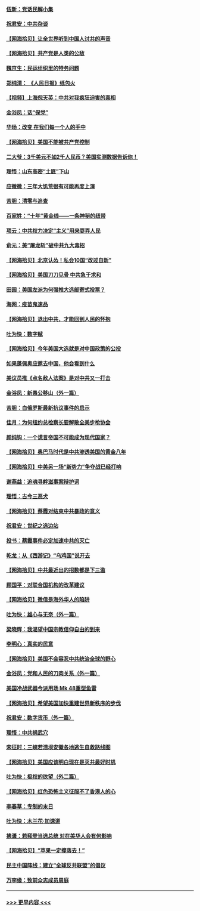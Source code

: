 #### [伍新：党话民解小集](../pages/nsc993/n12366907.md?t=08300904) 
#### [祝君安：中共杂谈](../pages/nsc993/n12366076.md?t=08300904) 
#### [【网海拾贝】让全世界听到中国人讨共的声音](../pages/nsc993/n12365569.md?t=08300904) 
#### [【网海拾贝】共产党是人类的公敌](../pages/nsc993/n12363182.md?t=08300904) 
#### [魏京生：民运组织里的特务问题](../pages/nsc993/n12363010.md?t=08300904) 
#### [郑纯清： 《人民日报》纸包火](../pages/nsc993/n12362706.md?t=08300904) 
#### [【视频】上海倪天英：中共对我疯狂迫害的真相](../pages/nsc993/n12356341.md?t=08300904) 
#### [金浴凤：话“保党”](../pages/nsc993/n12361867.md?t=08300904) 
#### [华旸：改变 在我们每一个人的手中](../pages/nsc993/n12361774.md?t=08300904) 
#### [【网海拾贝】美国不能被共产党控制](../pages/nsc993/n12360271.md?t=08300904) 
#### [二大爷：3千美元不如2千人民币？美国实测数据告诉你！](../pages/nsc993/n12358563.md?t=08300904) 
#### [理悟：山东高密“土匪”下山](../pages/nsc993/n12358535.md?t=08300904) 
#### [应微微：三年大饥荒很有可能再度上演](../pages/nsc993/n12358523.md?t=08300904) 
#### [苦胆：清零与追查](../pages/nsc993/n12358501.md?t=08300904) 
#### [百家姓：“十年”黄金线——一条神秘的纽带](../pages/nsc993/n12358319.md?t=08300904) 
#### [项云：中共权力决定“主义”用来耍弄人民](../pages/nsc993/n12358172.md?t=08300904) 
#### [俞元：美“屠龙斩”破中共九大毒招](../pages/nsc993/n12357822.md?t=08300904) 
#### [【网海拾贝】北京认怂！私会10国“改过自新”](../pages/nsc993/n12357784.md?t=08300904) 
#### [【网海拾贝】美国刀刀见骨 中共急于求和](../pages/nsc993/n12355511.md?t=08300904) 
#### [田园：美国左派为何强推大选邮寄式投票？](../pages/nsc993/n12352963.md?t=08300904) 
#### [海网：疫苗鬼速品](../pages/nsc993/n12354438.md?t=08300904) 
#### [【网海拾贝】退出中共，才能回到人民的怀抱](../pages/nsc993/n12352634.md?t=08300904) 
#### [吐为快：数字赋](../pages/nsc993/n12352317.md?t=08300904) 
#### [【网海拾贝】今年美国大选就是对中国政策的公投](../pages/nsc993/n12350973.md?t=08300904) 
#### [如果蓬佩奥应邀去中国，他会看到什么](../pages/nsc993/n12350945.md?t=08300904) 
#### [美议员推《点名敌人法案》是对中共又一打击](../pages/nsc993/n12350765.md?t=08300904) 
#### [金浴凤：新愚公移山（外一篇）](../pages/nsc993/n12350253.md?t=08300904) 
#### [苦胆：白俄罗斯最新抗议事件的启示](../pages/nsc993/n12349989.md?t=08300904) 
#### [佳月：为何纽约总检察长要解散全美步枪协会](../pages/nsc993/n12349939.md?t=08300904) 
#### [颜纯钩：一个谎言帝国不可能成为现代国家？](../pages/nsc993/n12349898.md?t=08300904) 
#### [【网海拾贝】奥巴马时代是中共渗透美国的黄金八年](../pages/nsc993/n12349284.md?t=08300904) 
#### [【网海拾贝】中美另一场“新势力”争夺战已经打响](../pages/nsc993/n12346998.md?t=08300904) 
#### [谢燕益：追魂寻衅滋事案辩护词](../pages/nsc993/n12346892.md?t=08300904) 
#### [理悟：古今三恶犬](../pages/nsc993/n12345190.md?t=08300904) 
#### [【网海拾贝】蔡霞对结束中共暴政的意义](../pages/nsc993/n12344263.md?t=08300904) 
#### [祝君安：世纪之选边站](../pages/nsc993/n12342382.md?t=08300904) 
#### [投书：蔡霞事件必定加速中共的灭亡](../pages/nsc993/n12341881.md?t=08300904) 
#### [乾龙：从《西游记》“乌鸡国”说开去](../pages/nsc993/n12341690.md?t=08300904) 
#### [【网海拾贝】中共最近出的招数都是下三滥](../pages/nsc993/n12341593.md?t=08300904) 
#### [顾国平：对联合国机构的改革建议](../pages/nsc993/n12339928.md?t=08300904) 
#### [【网海拾贝】微信是海外华人的陷阱](../pages/nsc993/n12338868.md?t=08300904) 
#### [吐为快：雄心与无奈（外一篇）](../pages/nsc993/n12338132.md?t=08300904) 
#### [梁晓辉：我渴望中国宗教信仰自由的到来](../pages/nsc993/n12336657.md?t=08300904) 
#### [李明心：真实的民意](../pages/nsc993/n12336089.md?t=08300904) 
#### [【网海拾贝】美国不会容忍中共统治全球的野心](../pages/nsc993/n12336063.md?t=08300904) 
#### [金浴凤：党和人民的刀肉关系（外一篇）](../pages/nsc993/n12335834.md?t=08300904) 
#### [美国冷战武器今派用场 Mk 48重型鱼雷](../pages/nsc993/n12335354.md?t=08300904) 
#### [【网海拾贝】希望美国加快重建世界新秩序的步伐](../pages/nsc993/n12334224.md?t=08300904) 
#### [祝君安：数字货币（外一篇）](../pages/nsc993/n12334186.md?t=08300904) 
#### [理悟：中共祸武穴](../pages/nsc993/n12333962.md?t=08300904) 
#### [宋征时：三峡若溃坝安徽各地逃生自救路线图](../pages/nsc993/n12332450.md?t=08300904) 
#### [【网海拾贝】美国应该明白现在是灭共最好时机](../pages/nsc993/n12332313.md?t=08300904) 
#### [吐为快：极权的欲望（外二篇）](../pages/nsc993/n12332089.md?t=08300904) 
#### [【网海拾贝】红色恐怖主义征服不了香港人的心](../pages/nsc993/n12329296.md?t=08300904) 
#### [李春草：专制的末日](../pages/nsc993/n12329079.md?t=08300904) 
#### [吐为快：木兰花‧加速道](../pages/nsc993/n12327366.md?t=08300904) 
#### [拂潇：若拜登当选总统 对在美华人会有何影响](../pages/nsc993/n12295996.md?t=08300904) 
#### [【网海拾贝】“苹果一定撑落去！”](../pages/nsc993/n12326784.md?t=08300904) 
#### [民主中国阵线：建立“全球反共联盟”的倡议](../pages/nsc993/n12324177.md?t=08300904) 
#### [万李缘：致前众志成员周庭](../pages/nsc993/n12324635.md?t=08300904) 

----
#### [ >>> 更早内容 <<< ](../indexes/nsc993-earlier.md)
